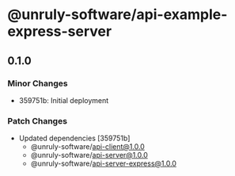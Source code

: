 # @unruly-software/api-example-express-server

## 0.1.0

### Minor Changes

- 359751b: Initial deployment

### Patch Changes

- Updated dependencies [359751b]
  - @unruly-software/api-client@1.0.0
  - @unruly-software/api-server@1.0.0
  - @unruly-software/api-server-express@1.0.0
